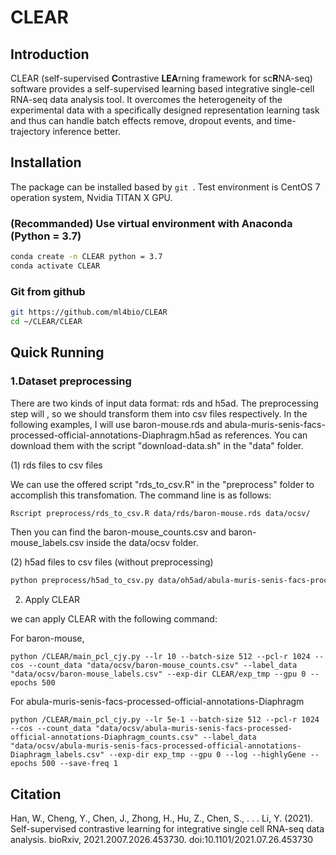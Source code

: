 # CLEAR

## Introduction

CLEAR (self-supervised **C**ontrastive **LEA**rning framework for sc**R**NA-seq) software provides a self-supervised learning based integrative single-cell RNA-seq data analysis tool. It overcomes the heterogeneity of the experimental data with a specifically designed representation learning task and thus can handle batch effects remove, dropout events, and time-trajectory inference better.

## Installation

The package can be installed based by `git `. Test environment is CentOS 7 operation system, Nvidia TITAN X GPU.

### (Recommanded) Use virtual environment with Anaconda (Python = 3.7)

```bash
conda create -n CLEAR python = 3.7
conda activate CLEAR
```

### Git from github

```bash
git https://github.com/ml4bio/CLEAR
cd ~/CLEAR/CLEAR
```

## Quick Running

### 1.Dataset preprocessing

There are two kinds of input data format: rds and h5ad. The preprocessing step will , so we should transform them into csv files respectively. In the following examples, I will use baron-mouse.rds and abula-muris-senis-facs-processed-official-annotations-Diaphragm.h5ad as references. You can download them with the script "download-data.sh" in the "data" folder.

(1) rds files to csv files

We can use the offered script "rds_to_csv.R" in the "preprocess" folder to accomplish this transfomation. The command line is as follows: 

```bash
Rscript preprocess/rds_to_csv.R data/rds/baron-mouse.rds data/ocsv/
```

Then you can find the baron-mouse_counts.csv and baron-mouse_labels.csv inside the data/ocsv folder.

(2) h5ad files to csv files (without preprocessing)

```bash
python preprocess/h5ad_to_csv.py data/oh5ad/abula-muris-senis-facs-processed-official-annotations-Diaphragm.h5ad data/ocsv 0 0
```


2. Apply CLEAR

we can apply CLEAR with the following command:

For baron-mouse,
```
python /CLEAR/main_pcl_cjy.py --lr 10 --batch-size 512 --pcl-r 1024 --cos --count_data "data/ocsv/baron-mouse_counts.csv" --label_data "data/ocsv/baron-mouse_labels.csv" --exp-dir CLEAR/exp_tmp --gpu 0 --epochs 500
```

For abula-muris-senis-facs-processed-official-annotations-Diaphragm
```
python /CLEAR/main_pcl_cjy.py --lr 5e-1 --batch-size 512 --pcl-r 1024 --cos --count_data "data/ocsv/abula-muris-senis-facs-processed-official-annotations-Diaphragm_counts.csv" --label_data "data/ocsv/abula-muris-senis-facs-processed-official-annotations-Diaphragm_labels.csv" --exp-dir exp_tmp --gpu 0 --log --highlyGene --epochs 500 --save-freq 1
```

## Citation

Han, W., Cheng, Y., Chen, J., Zhong, H., Hu, Z., Chen, S., . . . Li, Y. (2021). Self-supervised contrastive learning for integrative single cell RNA-seq data analysis. bioRxiv, 2021.2007.2026.453730. doi:10.1101/2021.07.26.453730

